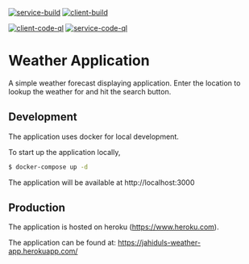 [![service-build](https://github.com/jahid90/my-weather-app/actions/workflows/service.yaml/badge.svg)](https://github.com/jahid90/my-weather-app/actions/workflows/service.yaml)
[![client-build](https://github.com/jahid90/my-weather-app/actions/workflows/client.yaml/badge.svg)](https://github.com/jahid90/my-weather-app/actions/workflows/client.yaml)

[![client-code-ql](https://github.com/jahid90/my-weather-app/actions/workflows/client-codeql-analysis.yml/badge.svg)](https://github.com/jahid90/my-weather-app/actions/workflows/client-codeql-analysis.yml)
[![service-code-ql](https://github.com/jahid90/my-weather-app/actions/workflows/service-codeql-analysis.yml/badge.svg)](https://github.com/jahid90/my-weather-app/actions/workflows/service-codeql-analysis.yml)

# Weather Application

A simple weather forecast displaying application. Enter the location to lookup the weather for and hit the search button.

## Development

The application uses docker for local development.

To start up the application locally,
```sh
$ docker-compose up -d
```

The application will be available at http://localhost:3000

## Production

The application is hosted on heroku (https://www.heroku.com).

The application can be found at: https://jahiduls-weather-app.herokuapp.com/
